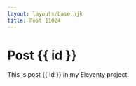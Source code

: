 ```yaml
---
layout: layouts/base.njk
title: Post 11024
---
```


# Post {{ id }}

This is post {{ id }} in my Eleventy project.
